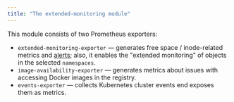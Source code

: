 ```yaml
---
title: "The extended-monitoring module"
---
```


This module consists of two Prometheus exporters:

- `extended-monitoring-exporter` — generates free space / inode-related metrics and [alerts](configuration.html#non-namespaced-kubernetes-objects); also, it enables the "extended monitoring" of objects in the selected `namespaces`.
- `image-availability-exporter` — generates metrics about issues with accessing Docker images in the registry.
- `events-exporter` — collects Kubernetes cluster events end exposes them as metrics.
